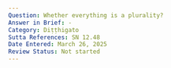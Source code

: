 ```yaml
---
Question: Whether everything is a plurality?
Answer in Brief: -
Category: Diṭṭhigato
Sutta References: SN 12.48
Date Entered: March 26, 2025
Review Status: Not started
---
```

